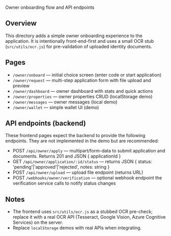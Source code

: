 Owner onboarding flow and API endpoints

Overview
--------
This directory adds a simple owner onboarding experience to the application. It is intentionally front-end-first and uses a small OCR stub (`src/utils/ocr.js`) for pre-validation of uploaded identity documents.

Pages
-----
- `/owner/onboard` — initial choice screen (enter code or start application)
- `/owner/request` — multi-step application form with file upload and preview
- `/owner/dashboard` — owner dashboard with stats and quick actions
- `/owner/properties` — owner properties CRUD (localStorage demo)
- `/owner/messages` — owner messages (local demo)
- `/owner/wallet` — simple wallet UI (demo)

API endpoints (backend)
-----------------------
These frontend pages expect the backend to provide the following endpoints. They are not implemented in the demo but are recommended:

- POST `/api/owner/apply` — multipart/form-data to submit application and documents. Returns 201 and JSON { applicationId }
- GET `/api/owner/application/:id/status` — returns JSON { status: 'pending'|'approved'|'rejected', notes: string }
- POST `/api/owner/upload` — upload file endpoint (returns URL)
- POST `/webhooks/owner/verification` — optional webhook endpoint the verification service calls to notify status changes

Notes
-----
- The frontend uses `src/utils/ocr.js` as a stubbed OCR pre-check; replace it with a real OCR API (Tesseract, Google Vision, Azure Cognitive Services) on the server.
- Replace `localStorage` demos with real APIs when integrating.
